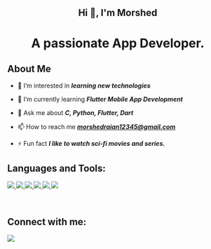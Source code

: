 <h2 align="center">Hi 👋, I'm Morshed</h2>
<h1 align="center">A passionate App Developer.</h3>


## About Me

<!-- - 🔭 I’m currently working on ***[Goverment Training Project: Mobile App Development](https://basictrainingsdmga.com/)*** -->

- 👀 I’m interested in ***learning new technologies***

- 🌱 I’m currently learning ***Flutter Mobile App Development***

- 💬 Ask me about ***C, Python, Flutter, Dart***

- 📫 How to reach me ***morshedraian12345@gmail.com***

- ⚡ Fun fact ***I like to watch sci-fi movies and series.***

## Languages and Tools:

<p align="left">
    <a href="https://www.cprogramming.com" target="_blank"> <img src="https://img.icons8.com/color/48/c-programming.png"/> </a>
    <a href="https://isocpp.org/" target="_blank"> <img src="https://img.icons8.com/color/48/c-plus-plus-logo.png"/> </a>
    <a href="https://www.python.org" target="_blank"> <img src="https://img.icons8.com/color/48/000000/python.png"/> </a>
    <a href="https://flutter.dev" target="_blank"> <img src="https://img.icons8.com/color/48/000000/flutter.png"/> </a>
    <a href="https://dart.dev" target="_blank"> <img src="https://img.icons8.com/color/48/000000/dart.png"/> </a>  
    <a href="https://git-scm.com/" target="_blank"> <img src="https://img.icons8.com/color/48/000000/git.png"/> </a>  
</p>

<br/>

## Connect with me:
<p align="left">

<a href = "https://www.linkedin.com/in/morshed-raian-khan-b0199021a/"><img src="https://img.icons8.com/fluent/48/000000/linkedin.png"/></a>

</p>

